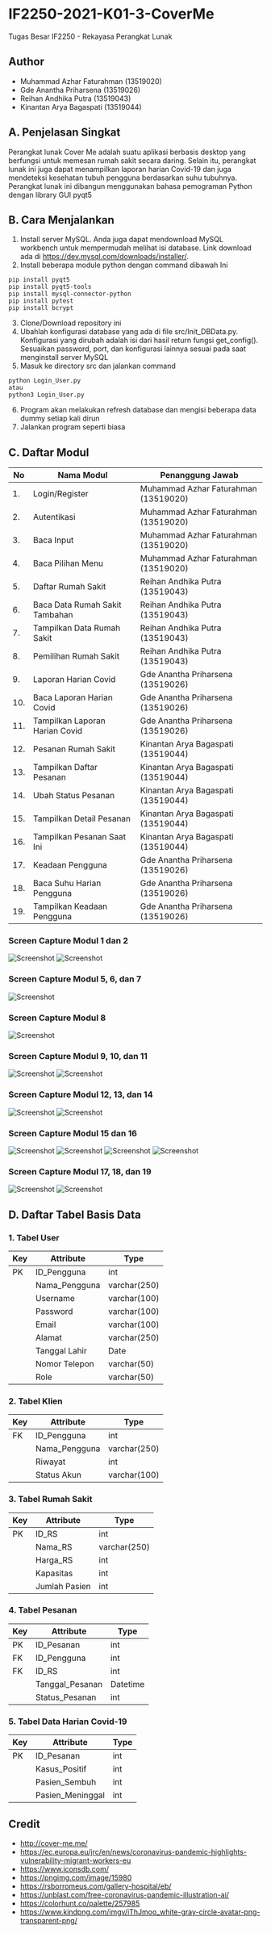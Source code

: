 # IF2250-2021-K01-3-CoverMe
Tugas Besar IF2250 - Rekayasa Perangkat Lunak
## Author
- Muhammad Azhar Faturahman (13519020)
- Gde Anantha Priharsena (13519026)
- Reihan Andhika Putra (13519043)
- Kinantan Arya Bagaspati (13519044)

## A. Penjelasan Singkat
Perangkat lunak Cover Me adalah suatu aplikasi berbasis desktop yang berfungsi untuk memesan rumah sakit secara daring. Selain itu, perangkat lunak ini juga dapat menampilkan laporan harian Covid-19 dan juga mendeteksi kesehatan tubuh pengguna berdasarkan suhu tubuhnya. Perangkat lunak ini dibangun menggunakan bahasa pemograman Python dengan library GUI pyqt5
## B. Cara Menjalankan
1. Install server MySQL. Anda juga dapat mendownload MySQL workbench untuk mempermudah melihat isi database. Link download ada di https://dev.mysql.com/downloads/installer/.
2. Install beberapa module python dengan command dibawah Ini
```
pip install pyqt5
pip install pyqt5-tools
pip install mysql-connector-python
pip install pytest
pip install bcrypt
```
3. Clone/Download repository ini 
4. Ubahlah konfigurasi database yang ada di file src/Init_DBData.py. Konfigurasi yang dirubah adalah isi dari hasil return fungsi get_config(). Sesuaikan password, port, dan konfigurasi lainnya sesuai pada saat menginstall server MySQL 
5. Masuk ke directory src dan jalankan command
```
python Login_User.py 
atau
python3 Login_User.py 
```
6. Program akan melakukan refresh database dan mengisi beberapa data dummy setiap kali dirun
7. Jalankan program seperti biasa

## C. Daftar Modul
| No | Nama Modul | Penanggung Jawab |
| -- | ---------- | ---------------- |
| 1. | Login/Register | Muhammad Azhar Faturahman (13519020) |
| 2. | Autentikasi | Muhammad Azhar Faturahman (13519020) |
| 3. | Baca Input | Muhammad Azhar Faturahman (13519020) |
| 4. | Baca Pilihan Menu | Muhammad Azhar Faturahman (13519020) |
| 5. | Daftar Rumah Sakit | Reihan Andhika Putra (13519043) |
| 6. | Baca Data Rumah Sakit Tambahan | Reihan Andhika Putra (13519043) |
| 7. | Tampilkan Data Rumah Sakit | Reihan Andhika Putra (13519043) |
| 8. | Pemilihan Rumah Sakit | Reihan Andhika Putra (13519043) |
| 9. | Laporan Harian Covid | Gde Anantha Priharsena (13519026) |
| 10. | Baca Laporan Harian Covid | Gde Anantha Priharsena (13519026) |
| 11. | Tampilkan Laporan Harian Covid | Gde Anantha Priharsena (13519026) |
| 12. | Pesanan Rumah Sakit | Kinantan Arya Bagaspati (13519044) |
| 13. | Tampilkan Daftar Pesanan | Kinantan Arya Bagaspati (13519044) |
| 14. | Ubah Status Pesanan | Kinantan Arya Bagaspati (13519044) |
| 15. | Tampilkan Detail Pesanan | Kinantan Arya Bagaspati (13519044) |
| 16. | Tampilkan Pesanan Saat Ini | Kinantan Arya Bagaspati (13519044) |
| 17. | Keadaan Pengguna | Gde Anantha Priharsena (13519026) |
| 18. | Baca Suhu Harian Pengguna | Gde Anantha Priharsena (13519026) |
| 19. | Tampilkan Keadaan Pengguna | Gde Anantha Priharsena (13519026) |
### Screen Capture Modul 1 dan 2
![Screenshot](doc/LoginScreen-Login.PNG)
![Screenshot](doc/LoginScreen-Register.PNG)
### Screen Capture Modul 5, 6, dan 7
![Screenshot](doc/RSAdminWindow.PNG)
### Screen Capture Modul 8
![Screenshot](doc/PesanRSKlienWindow.PNG)
### Screen Capture Modul 9, 10, dan 11
![Screenshot](doc/LaporanAdminWindow.PNG)
![Screenshot](doc/HomeAdminWindow.PNG)
### Screen Capture Modul 12, 13, dan 14
![Screenshot](doc/PesananAdminWindow.PNG)
![Screenshot](doc/HomeKlienWindow.PNG)
### Screen Capture Modul 15 dan 16
![Screenshot](doc/PesananKlienWindow-TidakAdaPesanan.PNG)
![Screenshot](doc/PesananKlienWindow-Pending.PNG)
![Screenshot](doc/PesananKlienWindow-Accepted.PNG)
![Screenshot](doc/PesananKlienWindow-Rejected.PNG)
### Screen Capture Modul 17, 18, dan 19
![Screenshot](doc/SuhuKlienWindow-Aman.PNG)
![Screenshot](doc/SuhuKlienWindow-Bahaya.PNG)

## D. Daftar Tabel Basis Data
### 1. Tabel User
|Key| Attribute | Type |
| --- | --- | --- |
|PK | ID_Pengguna | int |
|   | Nama_Pengguna | varchar(250) |
|   | Username | varchar(100) |
|   | Password | varchar(100) |
|   | Email | varchar(100) |
|   | Alamat | varchar(250) |
|   | Tanggal Lahir | Date |
|   | Nomor Telepon | varchar(50) |
|   | Role | varchar(50) |

### 2. Tabel Klien
|Key| Attribute | Type |
| --- | --- | --- |
|FK | ID_Pengguna | int |
|   | Nama_Pengguna | varchar(250) |
|   | Riwayat | int |
|   | Status Akun | varchar(100) |

### 3. Tabel Rumah Sakit
|Key| Attribute | Type |
| --- | --- | --- |
|PK | ID_RS | int |
|   | Nama_RS | varchar(250) |
|   | Harga_RS | int |
|   | Kapasitas | int |
|   | Jumlah Pasien | int |

### 4. Tabel Pesanan
|Key| Attribute | Type |
| --- | --- | --- |
|PK | ID_Pesanan | int |
|FK | ID_Pengguna | int |
|FK | ID_RS | int |
|   | Tanggal_Pesanan | Datetime |
|   | Status_Pesanan | int |

### 5. Tabel Data Harian Covid-19
|Key| Attribute | Type |
| --- | --- | --- |
|PK | ID_Pesanan | int |
|   | Kasus_Positif | int |
|   | Pasien_Sembuh | int |
|   | Pasien_Meninggal | int |

## Credit 
- http://cover-me.me/
- https://ec.europa.eu/jrc/en/news/coronavirus-pandemic-highlights-vulnerability-migrant-workers-eu
- https://www.iconsdb.com/
- https://pngimg.com/image/15980
- https://rsborromeus.com/gallery-hospital/eb/
- https://unblast.com/free-coronavirus-pandemic-illustration-ai/
- https://colorhunt.co/palette/257985
- https://www.kindpng.com/imgv/iThJmoo_white-gray-circle-avatar-png-transparent-png/
